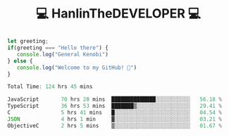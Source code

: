 # <p align="center"> 💻 HanlinTheDEVELOPER 💻 </p>
 ```js
let greeting;
 if(greeting === "Hello there") {
    console.log("General Kenobi")
} else { 
    console.log("Welcome to my GitHub! 👋")
}
```



<!--START_SECTION:waka-->

```js
Total Time: 124 hrs 45 mins

JavaScript       70 hrs 28 mins  ██████████████░░░░░░░░░░░   56.18 %
TypeScript       36 hrs 53 mins  ███████▒░░░░░░░░░░░░░░░░░   29.41 %
C                5 hrs 41 mins   █░░░░░░░░░░░░░░░░░░░░░░░░   04.54 %
JSON             4 hrs 1 min     ▓░░░░░░░░░░░░░░░░░░░░░░░░   03.21 %
ObjectiveC       2 hrs 5 mins    ▒░░░░░░░░░░░░░░░░░░░░░░░░   01.67 %
```

<!--END_SECTION:waka-->


